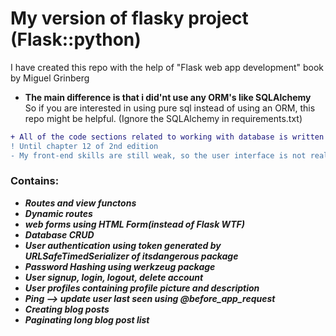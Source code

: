 # My version of flasky project (Flask::python)
I have created this repo with the help of "Flask web app development" book by Miguel Grinberg<br> 
+ **The main difference is that i did'nt use any ORM's like SQLAlchemy**<br>
So if you are interested in using pure sql instead of using an ORM, this repo might be helpful. (Ignore the SQLAlchemy in requirements.txt) 
```diff
+ All of the code sections related to working with database is written in pure SQL syntax. 
! Until chapter 12 of 2nd edition 
- My front-end skills are still weak, so the user interface is not really good :| 
``` 
<h3>Contains:</h3>
<ul> 
  <li><i><b>Routes and view functons</b></i></li> 
  <li><i><b>Dynamic routes</b></i></li> 
  <li><i><b>web forms using HTML Form(instead of Flask WTF)</b></i></li> 
  <li><i><b>Database CRUD</b></i></li> 
  <li><i><b>User authentication using token generated by URLSafeTimedSerializer of itsdangerous package</b></i></li> 
  <li><i><b>Password Hashing using werkzeug package</b></i></li> 
  <li><i><b>User signup, login, logout, delete account</b></i></li> 
  <li><i><b>User profiles containing profile picture and description</b></i></li> 
  <li><i><b>Ping --> update user last seen using @before_app_request</b></i></li> 
  <li><i><b>Creating blog posts</b></i></li> 
  <li><i><b>Paginating long blog post list</b></i></li> 
</ul>
